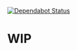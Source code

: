 [![Dependabot Status](https://api.dependabot.com/badges/status?host=github&repo=personal-social-media/registry)](https://dependabot.com)

# WIP

